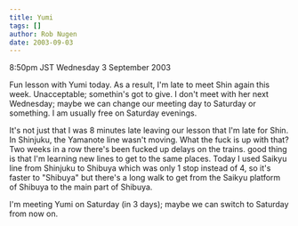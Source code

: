 ```yaml
---
title: Yumi
tags: []
author: Rob Nugen
date: 2003-09-03
---
```


<p class=date>8:50pm JST Wednesday 3 September 2003</p>

<p>Fun lesson with Yumi today.  As a result, I'm late to meet Shin
again this week.  Unacceptable; somethin's got to give.  I don't meet
with her next Wednesday; maybe we can change our meeting day to
Saturday or something.  I am usually free on Saturday evenings.</p>

<p>It's not just that I was 8 minutes late leaving our lesson that I'm
late for Shin. In Shinjuku, the Yamanote line wasn't moving.  What the
fuck is up with that?  Two weeks in a row there's been fucked up
delays on the trains.  good thing is that I'm learning new lines to
get to the same places.  Today I used Saikyu line from Shinjuku to
Shibuya which was only 1 stop instead of 4, so it's faster to
"Shibuya" but there's a long walk to get from the Saikyu platform of
Shibuya to the main part of Shibuya.</p>

<p>I'm meeting Yumi on Saturday (in 3 days); maybe we can switch to
Saturday from now on.</p>
